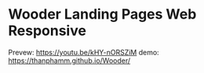 # Wooder Landing Pages Web Responsive
Prevew: https://youtu.be/kHY-nORSZiM
demo: https://thanphamm.github.io/Wooder/
